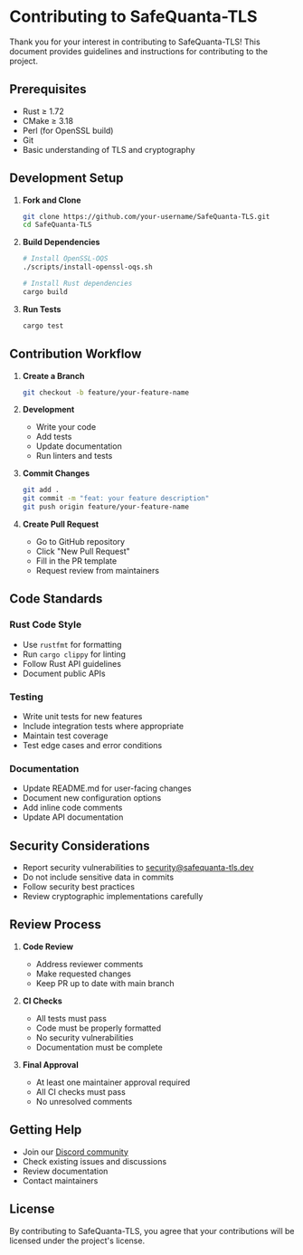 # Contributing to SafeQuanta-TLS

Thank you for your interest in contributing to SafeQuanta-TLS! This document provides guidelines and instructions for contributing to the project.

## Prerequisites

- Rust ≥ 1.72
- CMake ≥ 3.18
- Perl (for OpenSSL build)
- Git
- Basic understanding of TLS and cryptography

## Development Setup

1. **Fork and Clone**
   ```bash
   git clone https://github.com/your-username/SafeQuanta-TLS.git
   cd SafeQuanta-TLS
   ```

2. **Build Dependencies**
   ```bash
   # Install OpenSSL-OQS
   ./scripts/install-openssl-oqs.sh
   
   # Install Rust dependencies
   cargo build
   ```

3. **Run Tests**
   ```bash
   cargo test
   ```

## Contribution Workflow

1. **Create a Branch**
   ```bash
   git checkout -b feature/your-feature-name
   ```

2. **Development**
   - Write your code
   - Add tests
   - Update documentation
   - Run linters and tests

3. **Commit Changes**
   ```bash
   git add .
   git commit -m "feat: your feature description"
   git push origin feature/your-feature-name
   ```

4. **Create Pull Request**
   - Go to GitHub repository
   - Click "New Pull Request"
   - Fill in the PR template
   - Request review from maintainers

## Code Standards

### Rust Code Style
- Use `rustfmt` for formatting
- Run `cargo clippy` for linting
- Follow Rust API guidelines
- Document public APIs

### Testing
- Write unit tests for new features
- Include integration tests where appropriate
- Maintain test coverage
- Test edge cases and error conditions

### Documentation
- Update README.md for user-facing changes
- Document new configuration options
- Add inline code comments
- Update API documentation

## Security Considerations

- Report security vulnerabilities to security@safequanta-tls.dev
- Do not include sensitive data in commits
- Follow security best practices
- Review cryptographic implementations carefully

## Review Process

1. **Code Review**
   - Address reviewer comments
   - Make requested changes
   - Keep PR up to date with main branch

2. **CI Checks**
   - All tests must pass
   - Code must be properly formatted
   - No security vulnerabilities
   - Documentation must be complete

3. **Final Approval**
   - At least one maintainer approval required
   - All CI checks must pass
   - No unresolved comments

## Getting Help

- Join our [Discord community](https://discord.gg/safequanta)
- Check existing issues and discussions
- Review documentation
- Contact maintainers

## License

By contributing to SafeQuanta-TLS, you agree that your contributions will be licensed under the project's license. 
